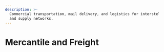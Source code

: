 ```yaml
---
description: >-
  Commercial transportation, mail delivery, and logistics for interstellar trade
  and supply networks.
---
```


# Mercantile and Freight

